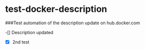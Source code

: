 # test-docker-description
###Test automation of the description update on hub.docker.com

 -[] Description updated
 
 -[x] 2nd test

